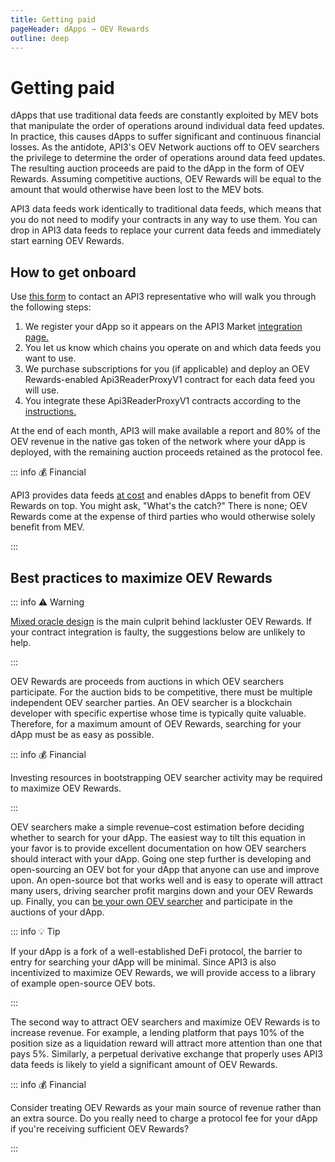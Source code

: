```yaml
---
title: Getting paid
pageHeader: dApps → OEV Rewards
outline: deep
---
```


<PageHeader/>

# Getting paid

dApps that use traditional data feeds are constantly exploited by MEV bots that manipulate the order of operations around individual data feed updates.
In practice, this causes dApps to suffer significant and continuous financial losses.
As the antidote, API3's OEV Network auctions off to OEV searchers the privilege to determine the order of operations around data feed updates.
The resulting auction proceeds are paid to the dApp in the form of OEV Rewards.
Assuming competitive auctions, OEV Rewards will be equal to the amount that would otherwise have been lost to the MEV bots.

API3 data feeds work identically to traditional data feeds, which means that you do not need to modify your contracts in any way to use them.
You can drop in API3 data feeds to replace your current data feeds and immediately start earning OEV Rewards.

## How to get onboard

Use [this form](https://api3dao.typeform.com/to/FHhFIL41) to contact an API3 representative who will walk you through the following steps:

1. We register your dApp so it appears on the API3 Market [integration page.](../integration/index.md#integration-information)
2. You let us know which chains you operate on and which data feeds you want to use.
3. We purchase subscriptions for you (if applicable) and deploy an OEV Rewards-enabled Api3ReaderProxyV1 contract for each data feed you will use.
4. You integrate these Api3ReaderProxyV1 contracts according to the [instructions.](/dapps/integration/contract-integration)

At the end of each month, API3 will make available a report and 80% of the OEV revenue in the native gas token of the network where your dApp is deployed, with the remaining auction proceeds retained as the protocol fee.

::: info 💰 Financial

API3 provides data feeds [at cost](/dapps/integration/index#pricing) and enables dApps to benefit from OEV Rewards on top.
You might ask, "What's the catch?"
There is none; OEV Rewards come at the expense of third parties who would otherwise solely benefit from MEV.

:::

## Best practices to maximize OEV Rewards

::: info ⚠️ Warning

[Mixed oracle design](/dapps/integration/contract-integration#mixed-oracle-design) is the main culprit behind lackluster OEV Rewards.
If your contract integration is faulty, the suggestions below are unlikely to help.

:::

OEV Rewards are proceeds from auctions in which OEV searchers participate.
For the auction bids to be competitive, there must be multiple independent OEV searcher parties.
An OEV searcher is a blockchain developer with specific expertise whose time is typically quite valuable.
Therefore, for a maximum amount of OEV Rewards, searching for your dApp must be as easy as possible.

::: info 💰 Financial

Investing resources in bootstrapping OEV searcher activity may be required to maximize OEV Rewards.

:::

OEV searchers make a simple revenue–cost estimation before deciding whether to search for your dApp.
The easiest way to tilt this equation in your favor is to provide excellent documentation on how OEV searchers should interact with your dApp.
Going one step further is developing and open-sourcing an OEV bot for your dApp that anyone can use and improve upon.
An open-source bot that works well and is easy to operate will attract many users, driving searcher profit margins down and your OEV Rewards up.
Finally, you can [be your own OEV searcher](/oev-searchers/) and participate in the auctions of your dApp.

::: info 💡 Tip

If your dApp is a fork of a well-established DeFi protocol, the barrier to entry for searching your dApp will be minimal.
Since API3 is also incentivized to maximize OEV Rewards, we will provide access to a library of example open-source OEV bots.

:::

The second way to attract OEV searchers and maximize OEV Rewards is to increase revenue.
For example, a lending platform that pays 10% of the position size as a liquidation reward will attract more attention than one that pays 5%.
Similarly, a perpetual derivative exchange that properly uses API3 data feeds is likely to yield a significant amount of OEV Rewards.

::: info 💰 Financial

Consider treating OEV Rewards as your main source of revenue rather than an extra source.
Do you really need to charge a protocol fee for your dApp if you're receiving sufficient OEV Rewards?

:::
